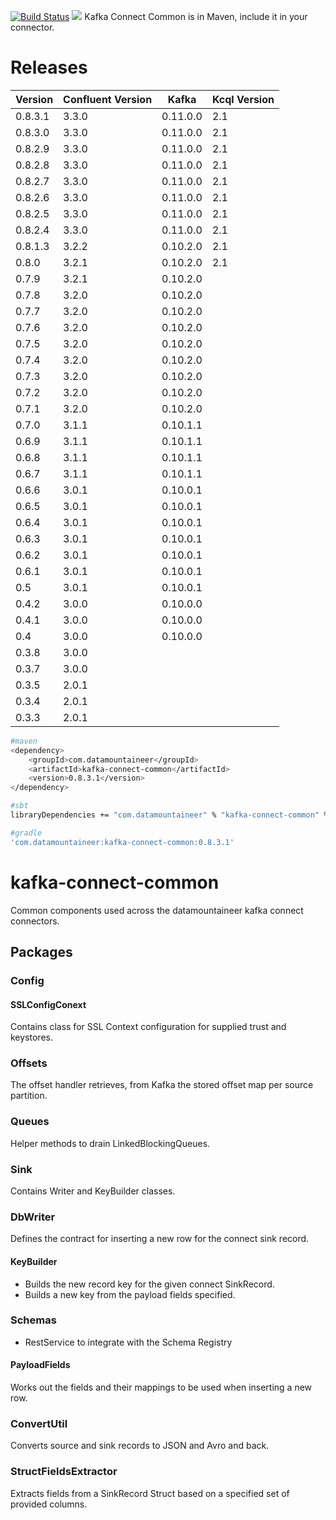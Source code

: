 [![Build Status](https://travis-ci.org/datamountaineer/kafka-connect-common.svg?branch=master)](https://travis-ci.org/datamountaineer/kafka-connect-common)
[<img src="https://img.shields.io/badge/latest%20release-v0.8.3.1-blue.svg?label=latest%20release"/>](http://search.maven.org/#search%7Cga%7C1%7Cg%3A%22com.datamountaineer%22%20AND%20a%3A%22kafka-connect-common%22)
Kafka Connect Common is in Maven, include it in your connector.


# Releases


| Version | Confluent Version |Kafka| Kcql Version |
| ------- | ----------------- |-----|--------------|
|0.8.3.1|3.3.0|0.11.0.0|2.1
|0.8.3.0|3.3.0|0.11.0.0|2.1
|0.8.2.9|3.3.0|0.11.0.0|2.1
|0.8.2.8|3.3.0|0.11.0.0|2.1
|0.8.2.7|3.3.0|0.11.0.0|2.1
|0.8.2.6|3.3.0|0.11.0.0|2.1
|0.8.2.5|3.3.0|0.11.0.0|2.1
|0.8.2.4|3.3.0|0.11.0.0|2.1
|0.8.1.3|3.2.2|0.10.2.0|2.1
|0.8.0|3.2.1|0.10.2.0|2.1
|0.7.9|3.2.1|0.10.2.0|
|0.7.8|3.2.0|0.10.2.0|
|0.7.7|3.2.0|0.10.2.0|
|0.7.6|3.2.0|0.10.2.0|
|0.7.5|3.2.0|0.10.2.0|
|0.7.4|3.2.0|0.10.2.0|
|0.7.3|3.2.0|0.10.2.0|
|0.7.2|3.2.0|0.10.2.0|
|0.7.1|3.2.0|0.10.2.0|
|0.7.0|3.1.1|0.10.1.1|
|0.6.9|3.1.1|0.10.1.1|
|0.6.8|3.1.1|0.10.1.1|
|0.6.7|3.1.1|0.10.1.1|
|0.6.6|3.0.1|0.10.0.1|
|0.6.5|3.0.1|0.10.0.1|
|0.6.4|3.0.1|0.10.0.1|
|0.6.3|3.0.1|0.10.0.1|
|0.6.2|3.0.1|0.10.0.1|
|0.6.1|3.0.1|0.10.0.1|
|0.5|3.0.1|0.10.0.1|
|0.4.2|3.0.0|0.10.0.0|
|0.4.1|3.0.0|0.10.0.0|
|0.4|3.0.0|0.10.0.0|
|0.3.8|3.0.0||
|0.3.7|3.0.0||
|0.3.5|2.0.1||
|0.3.4|2.0.1||
|0.3.3|2.0.1||


```bash
#maven
<dependency>
	<groupId>com.datamountaineer</groupId>
	<artifactId>kafka-connect-common</artifactId>
	<version>0.8.3.1</version>
</dependency>

#sbt
libraryDependencies += "com.datamountaineer" % "kafka-connect-common" % "0.8.3.1"

#gradle
'com.datamountaineer:kafka-connect-common:0.8.3.1'
```

# kafka-connect-common
Common components used across the datamountaineer kafka connect connectors.

## Packages

### Config

#### SSLConfigConext
Contains class for SSL Context configuration for supplied trust and keystores.

### Offsets

The offset handler retrieves, from Kafka the stored offset map per source partition.

### Queues

Helper methods to drain LinkedBlockingQueues.

### Sink

Contains Writer and KeyBuilder classes.

### DbWriter

Defines the contract for inserting a new row for the connect sink record.

#### KeyBuilder

* Builds the new record key for the given connect SinkRecord.
* Builds a new key from the payload fields specified.

### Schemas

* RestService to integrate with the Schema Registry

#### PayloadFields
Works out the fields and their mappings to be used when inserting a new row.

### ConvertUtil

Converts source and sink records to JSON and Avro and back.

### StructFieldsExtractor

Extracts fields from a SinkRecord Struct based on a specified set of provided columns.

